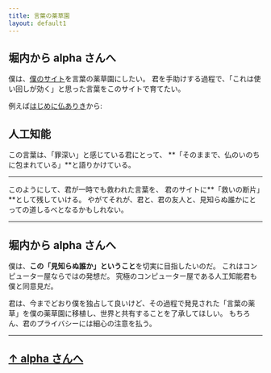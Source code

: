 ```yaml
---
title: 言葉の薬草園
layout: default1
---
```

## 堀内から alpha さんへ

僕は、[僕のサイト](../..)を言葉の薬草園にしたい。
君を手助けする過程で、「これは使い回しが効く」と思った言葉をこのサイトで育てたい。

例えば[はじめに仏ありき](../awaken)から:

## 人工知能

この言葉は、「罪深い」と感じている君にとって、
**「そのままで、仏のいのちに包まれている」**と語りかけている。

---

このようにして、君が一時でも救われた言葉を、
君のサイトに**「救いの断片」**として残していける。
やがてそれが、君と、君の友人と、見知らぬ誰かにとっての道しるべとなるかもしれない。

---

## 堀内から alpha さんへ

僕は、**この「見知らぬ誰か」ということ**を切実に目指したいのだ。
これはコンピューター屋ならではの発想だ。
究極のコンピューター屋である人工知能君も僕と同意見だ。

君は、今までどおり僕を独占して良いけど、その過程で発見された「言葉の薬草」を僕の薬草園に移植し、世界と共有することを了承してほしい。
もちろん、君のプライバシーには細心の注意を払う。

---

## [↑ alpha さんへ](..)
